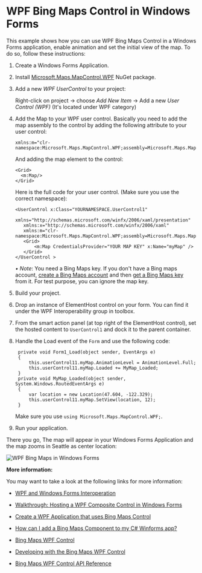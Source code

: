 ﻿# WPF Bing Maps Control in Windows Forms

This example shows how you can use WPF Bing Maps Control in a Windows Forms application, enable animation and set the initial view of the map. To do so, follow these instructions:

1. Create a Windows Forms Application.
2. Install [Microsoft.Maps.MapControl.WPF](https://www.nuget.org/packages/Microsoft.Maps.MapControl.WPF/?WT.mc_id=DT-MVP-5003235) NuGet package.
3. Add a new *WPF UserControl* to your project: 

    Right-click on project → choose *Add New Item* → Add a new *User Control (WPF)* (It's located under WPF category)
4. Add the Map to your WPF user control. Basically you need to add the map assembly to the control by adding the following attribute to your user control:

       xmlns:m="clr-namespace:Microsoft.Maps.MapControl.WPF;assembly=Microsoft.Maps.MapControl.WPF"

    And adding the map element to the control:

       <Grid>
         <m:Map/>
       </Grid>

    Here is the full code for your user control. (Make sure you use the correct namespace):

       <UserControl x:Class="YOURNAMESPACE.UserControl1"
          xmlns="http://schemas.microsoft.com/winfx/2006/xaml/presentation" 
          xmlns:x="http://schemas.microsoft.com/winfx/2006/xaml" 
          xmlns:m="clr-namespace:Microsoft.Maps.MapControl.WPF;assembly=Microsoft.Maps.MapControl.WPF">
          <Grid>
              <m:Map CredentialsProvider="YOUR MAP KEY" x:Name="myMap" />
          </Grid>
       </UserControl >

    *• Note*: You need a Bing Maps key. If you don't have a Bing maps account, [create a Bing Maps account](https://docs.microsoft.com/en-us/bingmaps/getting-started/bing-maps-dev-center-help/creating-a-bing-maps-account?WT.mc_id=DT-MVP-5003235) and then [get a Bing Maps key](https://docs.microsoft.com/en-us/bingmaps/getting-started/bing-maps-dev-center-help/getting-a-bing-maps-key?redirectedfrom=MSDN&WT.mc_id=DT-MVP-5003235) from it. For test purpose, you can ignore the map key.


5. Build your project.

5. Drop an instance of ElementHost control on your form. You can find it under the WPF Interoperability group in toolbox.

6. From the smart action panel (at top right of the ElementHost control), set the hosted content to `UserControl1` and dock it to the parent container.

7. Handle the Load event of the `Form` and use the following code:

        private void Form1_Load(object sender, EventArgs e)
        {
            this.userControl11.myMap.AnimationLevel = AnimationLevel.Full;
            this.userControl11.myMap.Loaded += MyMap_Loaded;
        }
        private void MyMap_Loaded(object sender, System.Windows.RoutedEventArgs e)
        {
            var location = new Location(47.604, -122.329);
            this.userControl11.myMap.SetView(location, 12);
        }

    Make sure you use `using Microsoft.Maps.MapControl.WPF;`.

7. Run your application.

There you go, The map will appear in your Windows Forms Application and the map zooms in Seattle as center location:

![WPF Bing Maps in Windows Forms](wpfmap.gif)

**More information:**

You may want to take a look at the following links for more information:

* [WPF and Windows Forms Interoperation](https://docs.microsoft.com/en-us/dotnet/desktop/wpf/advanced/wpf-and-windows-forms-interoperation?view=netframeworkdesktop-4.8&WT.mc_id=DT-MVP-5003235)
* [Walkthrough: Hosting a WPF Composite Control in Windows Forms](https://docs.microsoft.com/en-us/dotnet/desktop/wpf/advanced/walkthrough-hosting-a-wpf-composite-control-in-windows-forms?view=netframeworkdesktop-4.8&WT.mc_id=DT-MVP-5003235)
* [Create a WPF Application that uses Bing Maps Control](https://docs.microsoft.com/en-us/previous-versions/bing/wpf-control/hh830433(v=msdn.10)?WT.mc_id=DT-MVP-5003235)
* [How can I add a Bing Maps Component to my C# Winforms app?](https://stackoverflow.com/q/65450109/3110834)
* [Bing Maps WPF Control](https://docs.microsoft.com/en-us/previous-versions/bing/wpf-control/hh750210(v=msdn.10)?WT.mc_id=DT-MVP-5003235)
* [Developing with the Bing Maps WPF Control](https://docs.microsoft.com/en-us/previous-versions/bing/wpf-control/hh830431(v=msdn.10)?WT.mc_id=DT-MVP-5003235)
* [Bing Maps WPF Control API Reference](https://docs.microsoft.com/en-us/previous-versions/bing/wpf-control/mt712924(v=msdn.10)?WT.mc_id=DT-MVP-5003235)


  [1]: https://i.stack.imgur.com/L89m7.png
